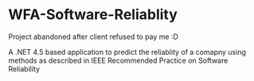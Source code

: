 # WFA-Software-Reliablity

Project abandoned after client refused to pay me :D

A .NET 4.5 based application to predict the reliablity of a comapny using methods as described in IEEE Recommended Practice on
Software Reliability
